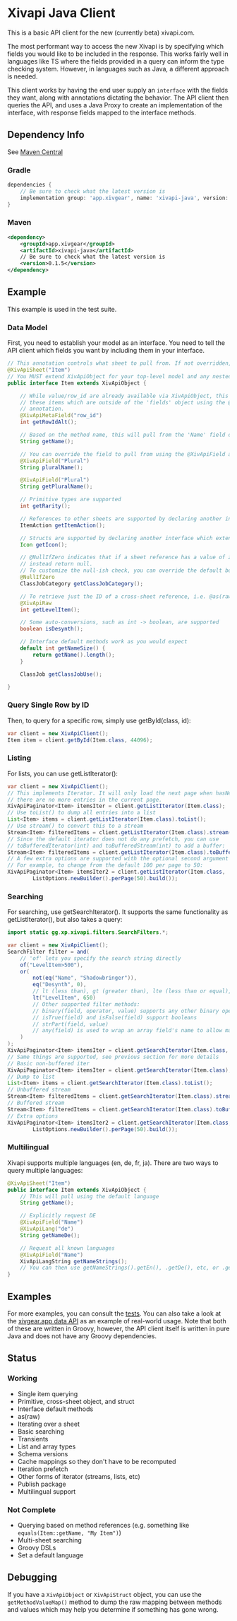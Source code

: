 # Xivapi Java Client

This is a basic API client for the new (currently beta) xivapi.com.

The most performant way to access the new Xivapi is by specifying which fields you would like to be
included in the response. This works fairly well in languages like TS where the fields provided in
a query can inform the type checking system. However, in languages such as Java, a different approach
is needed.

This client works by having the end user supply an `interface` with the fields they want, along with
annotations dictating the behavior. The API client then queries the API, and uses a Java Proxy to
create an implementation of the interface, with response fields mapped to the interface methods.

## Dependency Info

See [Maven Central](https://central.sonatype.com/artifact/app.xivgear/xivapi-java)

### Gradle

```groovy
dependencies {
	// Be sure to check what the latest version is
	implementation group: 'app.xivgear', name: 'xivapi-java', version: '0.1.5'
}
```

### Maven

```xml
<dependency>
    <groupId>app.xivgear</groupId>
    <artifactId>xivapi-java</artifactId>
    // Be sure to check what the latest version is
    <version>0.1.5</version>
</dependency>
```

## Example

This example is used in the test suite.

### Data Model

First, you need to establish your model as an interface. You need to tell the API client which fields you want by
including them in your interface.

```java
// This annotation controls what sheet to pull from. If not overridden, defaults to the name of the interface.
@XivApiSheet("Item")
// You MUST extend XivApiObject for your top-level model and any nested row objects
public interface Item extends XivApiObject {

	// While value/row_id are already available via XivApiObject, this shows how to query
	// these items which are outside of the 'fields' object using the @XivApiMetaField
	// annotation.
	@XivApiMetaField("row_id")
	int getRowIdAlt();

	// Based on the method name, this will pull from the 'Name' field on the response.
	String getName();

	// You can override the field to pull from using the @XivApiField annotation.
	@XivApiField("Plural")
	String pluralName();

	@XivApiField("Plural")
	String getPluralName();

	// Primitive types are supported
	int getRarity();

	// References to other sheets are supported by declaring another interface which extends XivApiObject
	ItemAction getItemAction();

	// Structs are supported by declaring another interface which extends XivApiStruct instead of XivApiObject
	Icon getIcon();

	// @NullIfZero indicates that if a sheet reference has a value of zero, it should
	// instead return null.
	// To customize the null-ish check, you can override the default boolean isZero() method on the target interface.
	@NullIfZero
	ClassJobCategory getClassJobCategory();

	// To retrieve just the ID of a cross-sheet reference, i.e. @as(raw), use the @XivApiRaw annotation.
	@XivApiRaw
	int getLevelItem();

	// Some auto-conversions, such as int -> boolean, are supported
	boolean isDesynth();

	// Interface default methods work as you would expect
	default int getNameSize() {
		return getName().length();
	}

	ClassJob getClassJobUse();

}
```

### Query Single Row by ID

Then, to query for a specific row, simply use getById(class, id):

```java
var client = new XivApiClient();
Item item = client.getById(Item.class, 44096);
```

### Listing

For lists, you can use getListIterator():

```java
var client = new XivApiClient();
// This implements Iterator. It will only load the next page when hasNext() is called and
// there are no more entries in the current page.
XivApiPaginator<Item> itemsIter = client.getListIterator(Item.class);
// Use toList() to dump all entries into a list
List<Item> items = client.getListIterator(Item.class).toList();
// Use stream() to convert this to a stream
Stream<Item> filteredItems = client.getListIterator(Item.class).stream();
// Since the default iterator does not do any prefetch, you can use
// toBufferedIterator(int) and toBufferedStream(int) to add a buffer:
Stream<Item> filteredItems = client.getListIterator(Item.class).toBufferedStream(200);
// A few extra options are supported with the optional second argument for list options
// For example, to change from the default 100 per page to 50:
XivApiPaginator<Item> itemsIter2 = client.getListIterator(Item.class,
        ListOptions.newBuilder().perPage(50).build());
```

### Searching

For searching, use getSearchIterator(). It supports the same functionality as getListIterator(), but also takes
a query:

```java
import static gg.xp.xivapi.filters.SearchFilters.*;

var client = new XivApiClient();
SearchFilter filter = and(
    // 'of' lets you specify the search string directly
    of("LevelItem>500"),
    or(
        not(eq("Name", "Shadowbringer")),
        eq("Desynth", 0),
        // lt (less than), gt (greater than), lte (less than or equal), gte (greater than or equal)
        lt("LevelItem", 650)
        // Other supported filter methods:
        // binary(field, operator, value) supports any other binary operations needed
        // isTrue(field) and isFalse(field) support booleans
        // strPart(field, value)
        // any(field) is used to wrap an array field's name to allow matching on any element in the array
    )
);
XivApiPaginator<Item> itemsIter = client.getSearchIterator(Item.class, filter);
// Same things are supported, see previous section for more details
// Basic non-buffered iter
XivApiPaginator<Item> itemsIter = client.getSearchIterator(Item.class);
// Dump to list
List<Item> items = client.getSearchIterator(Item.class).toList();
// Unbuffered stream
Stream<Item> filteredItems = client.getSearchIterator(Item.class).stream();
// Buffered stream
Stream<Item> filteredItems = client.getSearchIterator(Item.class).toBufferedStream(200);
// Extra options
XivApiPaginator<Item> itemsIter2 = client.getSearchIterator(Item.class,
		ListOptions.newBuilder().perPage(50).build());
```

### Multilingual

Xivapi supports multiple languages (en, de, fr, ja). There are two ways to query multiple languages:
```java
@XivApiSheet("Item")
public interface Item extends XivApiObject {
    // This will pull using the default language
    String getName();

    // Explicitly request DE
    @XivApiField("Name")
    @XivApiLang("de")
    String getNameDe();

    // Request all known languages
    @XivApiField("Name")
    XivApiLangString getNameStrings();
    // You can then use getNameStrings().getEn(), .getDe(), etc, or .getAll() to return values as a map.
}

```

## Examples

For more examples, you can consult the [tests](src/test/groovy/gg/xp/xivapi/test).
You can also take a look at the [xivgear.app data API](https://github.com/xiv-gear-planner/xivgear-data-api)
as an example of real-world usage. Note that both of these are written in Groovy, however, the API client itself
is written in pure Java and does not have any Groovy dependencies.

## Status

### Working

- Single item querying
- Primitive, cross-sheet object, and struct
- Interface default methods
- as(raw)
- Iterating over a sheet
- Basic searching
- Transients
- List and array types
- Schema versions
- Cache mappings so they don't have to be recomputed
- Iteration prefetch
- Other forms of iterator (streams, lists, etc)
- Publish package
- Multilingual support

### Not Complete

- Querying based on method references (e.g. something like `equals(Item::getName, "My Item")`)
- Multi-sheet searching
- Groovy DSLs
- Set a default language

## Debugging

If you have a `XivApiObject` or `XivApiStruct` object, you can use the 
`getMethodValueMap()` method to dump the raw mapping between methods and values which may
help you determine if something has gone wrong.
